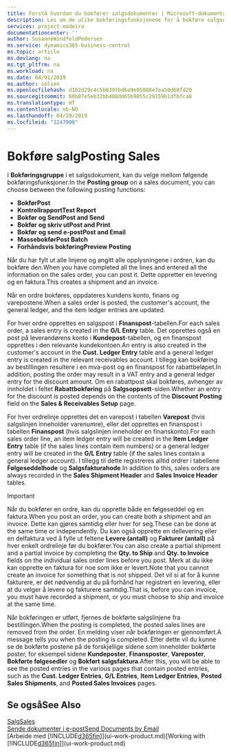 ```yaml
---
title: Forstå hvordan du bokfører salgsdokumenter | Microsoft-dokumentasjon
description: Les om de ulike bokføringsfunksjonene for å bokføre salgsdokumenter.
services: project-madeira
documentationcenter: ''
author: SusanneWindfeldPedersen
ms.service: dynamics365-business-central
ms.topic: article
ms.devlang: na
ms.tgt_pltfrm: na
ms.workload: na
ms.date: 04/01/2019
ms.author: solsen
ms.openlocfilehash: d1b2d29c4c5b8397bd6e9e05088e7ea50d68fd20
ms.sourcegitcommit: 60b87e5eb32bb408dd65b9855c29159b1dfbfca8
ms.translationtype: HT
ms.contentlocale: nb-NO
ms.lasthandoff: 04/29/2019
ms.locfileid: "1247908"
---
```

# <a name="posting-sales"></a><span data-ttu-id="4e578-103">Bokføre salg</span><span class="sxs-lookup"><span data-stu-id="4e578-103">Posting Sales</span></span>
<span data-ttu-id="4e578-104">I **Bokføringsgruppe** i et salgsdokument, kan du velge mellom følgende bokføringsfunksjoner:</span><span class="sxs-lookup"><span data-stu-id="4e578-104">In the **Posting group** on a sales document, you can choose between the following posting functions:</span></span>

* <span data-ttu-id="4e578-105">**Bokfør**</span><span class="sxs-lookup"><span data-stu-id="4e578-105">**Post**</span></span>
* <span data-ttu-id="4e578-106">**Kontrollrapport**</span><span class="sxs-lookup"><span data-stu-id="4e578-106">**Test Report**</span></span>
* <span data-ttu-id="4e578-107">**Bokfør og Send**</span><span class="sxs-lookup"><span data-stu-id="4e578-107">**Post and Send**</span></span>
* <span data-ttu-id="4e578-108">**Bokfør og skriv ut**</span><span class="sxs-lookup"><span data-stu-id="4e578-108">**Post and Print**</span></span>
* <span data-ttu-id="4e578-109">**Bokfør og send e-post**</span><span class="sxs-lookup"><span data-stu-id="4e578-109">**Post and Email**</span></span>
* <span data-ttu-id="4e578-110">**Massebokfør**</span><span class="sxs-lookup"><span data-stu-id="4e578-110">**Post Batch**</span></span>
* <span data-ttu-id="4e578-111">**Forhåndsvis bokføring**</span><span class="sxs-lookup"><span data-stu-id="4e578-111">**Preview Posting**</span></span>

<span data-ttu-id="4e578-112">Når du har fylt ut alle linjene og angitt alle opplysningene i ordren, kan du bokføre den.</span><span class="sxs-lookup"><span data-stu-id="4e578-112">When you have completed all the lines and entered all the information on the sales order, you can post it.</span></span> <span data-ttu-id="4e578-113">Dette oppretter en levering og en faktura.</span><span class="sxs-lookup"><span data-stu-id="4e578-113">This creates a shipment and an invoice.</span></span>

<span data-ttu-id="4e578-114">Når en ordre bokføres, oppdateres kundens konto, finans og varepostene.</span><span class="sxs-lookup"><span data-stu-id="4e578-114">When a sales order is posted, the customer's account, the general ledger, and the item ledger entries are updated.</span></span>

<span data-ttu-id="4e578-115">For hver ordre opprettes en salgspost i **Finanspost**-tabellen.</span><span class="sxs-lookup"><span data-stu-id="4e578-115">For each sales order, a sales entry is created in the **G/L Entry** table.</span></span> <span data-ttu-id="4e578-116">Det opprettes også en post på leverandørens konto i **Kundepost**-tabellen, og en finanspost opprettes i den relevante kundekontoen.</span><span class="sxs-lookup"><span data-stu-id="4e578-116">An entry is also created in the customer's account in the **Cust. Ledger Entry** table and a general ledger entry is created in the relevant receivables account.</span></span> <span data-ttu-id="4e578-117">I tillegg kan bokføring av bestillingen resultere i en mva-post og en finanspost for rabattbeløpet.</span><span class="sxs-lookup"><span data-stu-id="4e578-117">In addition, posting the order may result in a VAT entry and a general ledger entry for the discount amount.</span></span> <span data-ttu-id="4e578-118">Om en rabattpost skal bokføres, avhenger av innholdet i feltet **Rabattbokføring** på **Salgsoppsett**-siden.</span><span class="sxs-lookup"><span data-stu-id="4e578-118">Whether an entry for the discount is posted depends on the contents of the **Discount Posting** field on the **Sales & Receivables Setup** page.</span></span>

<span data-ttu-id="4e578-119">For hver ordrelinje opprettes det en varepost i tabellen **Varepost** (hvis salgslinjen inneholder varenumre), eller det opprettes en finanspost i tabellen **Finanspost** (hvis salgslinjen inneholder en finanskonto).</span><span class="sxs-lookup"><span data-stu-id="4e578-119">For each sales order line, an item ledger entry will be created in the **Item Ledger Entry** table (if the sales lines contain item numbers) or a general ledger entry will be created in the **G/L Entry** table (if the sales lines contain a general ledger account).</span></span> <span data-ttu-id="4e578-120">I tillegg til dette registreres alltid ordrer i tabellene **Følgeseddelhode** og **Salgsfakturahode**.</span><span class="sxs-lookup"><span data-stu-id="4e578-120">In addition to this, sales orders are always recorded in the **Sales Shipment Header** and **Sales Invoice Header** tables.</span></span>

> [!IMPORTANT]  
>   <span data-ttu-id="4e578-121">Når du bokfører en ordre, kan du opprette både en følgeseddel og en faktura.</span><span class="sxs-lookup"><span data-stu-id="4e578-121">When you post an order, you can create both a shipment and an invoice.</span></span> <span data-ttu-id="4e578-122">Dette kan gjøres samtidig eller hver for seg.</span><span class="sxs-lookup"><span data-stu-id="4e578-122">These can be done at the same time or independently.</span></span> <span data-ttu-id="4e578-123">Du kan også opprette en dellevering eller en delfaktura ved å fylle ut feltene **Levere (antall)** og **Fakturer (antall)** på hver enkelt ordrelinje før du bokfører.</span><span class="sxs-lookup"><span data-stu-id="4e578-123">You can also create a partial shipment and a partial invoice by completing the **Qty. to Ship** and **Qty. to Invoice** fields on the individual sales order lines before you post.</span></span> <span data-ttu-id="4e578-124">Merk at du ikke kan opprette en faktura for noe som ikke er levert.</span><span class="sxs-lookup"><span data-stu-id="4e578-124">Note that you cannot create an invoice for something that is not shipped.</span></span> <span data-ttu-id="4e578-125">Det vil si at for å kunne fakturere, er det nødvendig at du på forhånd har registrert en levering, eller at du velger å levere og fakturere samtidig.</span><span class="sxs-lookup"><span data-stu-id="4e578-125">That is, before you can invoice, you must have recorded a shipment, or you must choose to ship and invoice at the same time.</span></span>

<span data-ttu-id="4e578-126">Når bokføringen er utført, fjernes de bokførte salgslinjene fra bestillingen.</span><span class="sxs-lookup"><span data-stu-id="4e578-126">When the posting is completed, the posted sales lines are removed from the order.</span></span> <span data-ttu-id="4e578-127">En melding viser når bokføringen er gjennomført.</span><span class="sxs-lookup"><span data-stu-id="4e578-127">A message tells you when the posting is completed.</span></span> <span data-ttu-id="4e578-128">Etter dette vil du kunne se de bokførte postene på de forskjellige sidene som inneholder bokførte poster, for eksempel sidene **Kundeposter**, **Finansposter**, **Vareposter**, **Bokførte følgesedler** og **Bokført salgsfaktura**.</span><span class="sxs-lookup"><span data-stu-id="4e578-128">After this, you will be able to see the posted entries in the various pages that contain posted entries, such as the **Cust. Ledger Entries**, **G/L Entries**, **Item Ledger Entries**, **Posted Sales Shipments**, and **Posted Sales Invoices** pages.</span></span>

## <a name="see-also"></a><span data-ttu-id="4e578-129">Se også</span><span class="sxs-lookup"><span data-stu-id="4e578-129">See Also</span></span>
[<span data-ttu-id="4e578-130">Salg</span><span class="sxs-lookup"><span data-stu-id="4e578-130">Sales</span></span>](sales-manage-sales.md)  
[<span data-ttu-id="4e578-131">Sende dokumenter i e-post</span><span class="sxs-lookup"><span data-stu-id="4e578-131">Send Documents by Email</span></span>](ui-how-send-documents-email.md)  
<span data-ttu-id="4e578-132">[Arbeide med [!INCLUDE[d365fin](includes/d365fin_md.md)]](ui-work-product.md)</span><span class="sxs-lookup"><span data-stu-id="4e578-132">[Working with [!INCLUDE[d365fin](includes/d365fin_md.md)]](ui-work-product.md)</span></span>

